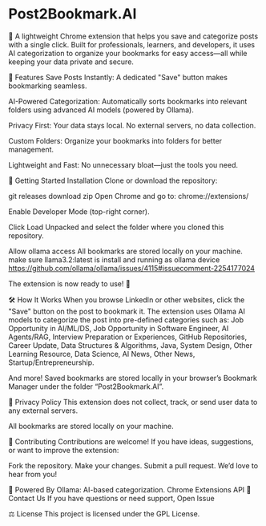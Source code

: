# Post2Bookmark.AI


📌  A lightweight Chrome extension that helps you save and categorize posts with a single click. Built for professionals, learners, and developers, it uses AI categorization to organize your bookmarks for easy access—all while keeping your data private and secure.


🌟 Features
Save Posts Instantly: A dedicated "Save" button makes bookmarking seamless.

AI-Powered Categorization: Automatically sorts bookmarks into relevant folders using advanced AI models (powered by Ollama).

Privacy First: Your data stays local. No external servers, no data collection.

Custom Folders: Organize your bookmarks into folders for better management.

Lightweight and Fast: No unnecessary bloat—just the tools you need.

🚀 Getting Started
Installation
Clone or download the repository:

 
git releases 
download zip 
Open Chrome and go to:
chrome://extensions/

Enable Developer Mode (top-right corner).

Click Load Unpacked and select the folder where you cloned this repository.

Allow ollama access 
All bookmarks are stored locally on your machine.
make sure llama3.2:latest is install and running as ollama device
https://github.com/ollama/ollama/issues/4115#issuecomment-2254177024

The extension is now ready to use! 🎉

🛠️ How It Works
When you browse LinkedIn or other websites, click the "Save" button on the post to bookmark it.
The extension uses Ollama AI models to categorize the post into pre-defined categories such as:
        Job Opportunity in AI/ML/DS,
        Job Opportunity in Software Engineer,
        AI Agents/RAG,
        Interview Preparation or Experiences,
        GitHub Repositories,
        Career Update,
        Data Structures & Algorithms,
        Java,
        System Design,
        Other Learning Resource,
        Data Science,
        AI News,
        Other News,
        Startup/Entrepreneurship.
       
And more!
Saved bookmarks are stored locally in your browser’s Bookmark Manager under the folder “Post2Bookmark.AI”.


🔐 Privacy Policy
This extension does not collect, track, or send user data to any external servers.

All bookmarks are stored locally on your machine.


🤝 Contributing
Contributions are welcome! If you have ideas, suggestions, or want to improve the extension:

Fork the repository.
Make your changes.
Submit a pull request.
We’d love to hear from you!


🧠 Powered By
Ollama: AI-based categorization.
Chrome Extensions API
📧 Contact Us
If you have questions or need support, Open Issue

⚖️ License
This project is licensed under the GPL License.

